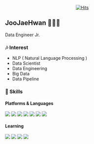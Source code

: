 <div align=center>
  
[![Hits](https://hits.seeyoufarm.com/api/count/incr/badge.svg?url=https%3A%2F%2Fgithub.com%2FJooJaeHwan)](https://hits.seeyoufarm.com)

</div>

## JooJaeHwan 👨🏻‍💻 
Data Engineer Jr.

### 🎶 Interest
- NLP ( Natural Language Processing )
- Data Scientist
- Data Engineering
- Big Data
- Data Pipeline

### 💪 Skills
#### Platforms & Languages
<p>
  <img src="https://img.shields.io/badge/Python-3776AB?style=flat-square&logo=Python&logoColor=white"/>
  <img src="https://img.shields.io/badge/TensorFlow-FF6F00?style=flat-square&logo=TensorFlow&logoColor=white"/>
  <img src="https://img.shields.io/badge/MySQL-4479A1?style=flat-square&logo=MySQL&logoColor=white"/>
  <img src="https://img.shields.io/badge/Flask-000000?style=flat-square&logo=Flask&logoColor=white">
  <img src="https://img.shields.io/badge/Selenium-43B02A?style=flat-square&logo=Selenium&logoColor=white">
  <img src="https://img.shields.io/badge/Pandas-150458?style=flat-square&logo=Pandas&logoColor=white">
  <img src="https://img.shields.io/badge/Amazon AWS-232F3E?style=flat-square&logo=Amazon AWS&logoColor=white"/>
</p>

#### Learning
<p>
  <img src="https://img.shields.io/badge/Apache Airflow-017CEE?style=flat-square&logo=Apache Airflow&logoColor=white"/>
  <img src="https://img.shields.io/badge/Apache Hadoop-66CCFF?style=flat-square&logo=ApacheHadoop&logoColor=white"/>
  <img src="https://img.shields.io/badge/Docker-2496ED?style=flat-square&logo=Docker&logoColor=white"/>
  <img src="https://img.shields.io/badge/Kubernetes-326CE5?style=flat-square&logo=Kubernetes&logoColor=white"/>
</p>

